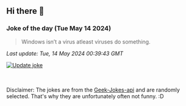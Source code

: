 ## Hi there 👋

### Joke of the day (Tue May 14 2024)
<!-- joke -->
>Windows isn’t a virus atleast viruses do something.
<!-- /joke -->

*Last update: Tue, 14 May 2024 00:39:43 GMT*

[![Update joke](https://github.com/nclskfm/nclskfm/actions/workflows/joke.yml/badge.svg)](https://github.com/nclskfm/nclskfm/actions/workflows/joke.yml)

<br><br>
Disclaimer: The jokes are from the [Geek-Jokes-api](https://github.com/sameerkumar18/geek-joke-api) and are randomly selected. That's why they are unfortunately often not funny. :D
